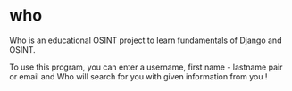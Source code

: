# who
Who is an educational OSINT project to learn fundamentals of Django and OSINT.

To use this program, you can enter a username, first name - lastname pair or email and Who will search for you with given information from you !
